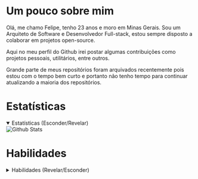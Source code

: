 # Um pouco sobre mim
Olá, me chamo Felipe, tenho 23 anos e moro em Minas Gerais. Sou um Arquiteto de Software e Desenvolvedor Full-stack, estou sempre disposto a colaborar em projetos open-source.

Aqui no meu perfil do Github irei postar algumas contribuições como projetos pessoais, utilitários, entre outros.

Grande parte de meus repositórios foram arquivados recentemente pois estou com o tempo bem curto e portanto não tenho tempo para continuar atualizando a maioria dos repositórios.


# Estatísticas
<details style="user-select:none;" open>
  <summary open>Estatísticas (Esconder/Revelar)</summary>
  <img src="https://github-readme-stats.vercel.app/api?username=LESS14&theme=dark" alt="Github Stats">
</details>

# Habilidades
<details>
<summary>Habilidades (Revelar/Esconder)</summary>
<img src="https://skillicons.dev/icons?i=c,cpp,html,css,js,ts,nextjs,php,nodejs,mongo,mysql,tailwind,arduino,bootstrap,fortran,kotlin,vite,react,cs,java,r" alt="Habilidades">
</details>



